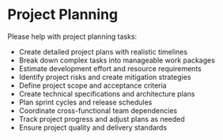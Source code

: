 # Project Planning

Please help with project planning tasks:
- Create detailed project plans with realistic timelines
- Break down complex tasks into manageable work packages
- Estimate development effort and resource requirements
- Identify project risks and create mitigation strategies
- Define project scope and acceptance criteria
- Create technical specifications and architecture plans
- Plan sprint cycles and release schedules
- Coordinate cross-functional team dependencies
- Track project progress and adjust plans as needed
- Ensure project quality and delivery standards